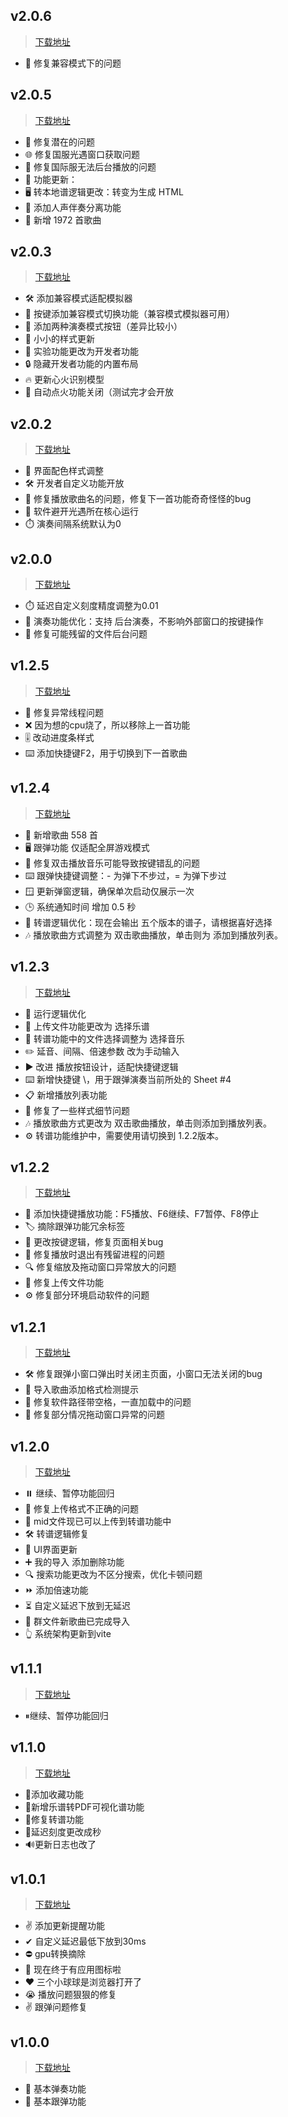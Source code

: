 ## v2.0.6
> [下载地址](https://github.com/windhide/SkyMusicPlay-for-Windows/releases/download/v2.0.6/sky-music_setup-2.0.6.exe)
- 🐛 修复兼容模式下的问题

## v2.0.5
> [下载地址](https://github.com/windhide/SkyMusicPlay-for-Windows/releases/download/v2.0.5/sky-music_setup-2.0.5.exe)
- 🐛 修复潜在的问题
- 🌐 修复国服光遇窗口获取问题
- 🎵 修复国际服无法后台播放的问题
- 🔄 功能更新：
- 🖥️ 转本地谱逻辑更改：转变为生成 HTML
- 🎤 添加人声伴奏分离功能
- 📀 新增 1972 首歌曲

## v2.0.3
> [下载地址](https://github.com/windhide/SkyMusicPlay-for-Windows/releases/download/v2.0.3/sky-music_setup-2.0.3.exe)
- 🛠 添加兼容模式适配模拟器
- 🔄 按键添加兼容模式切换功能（兼容模式模拟器可用）
- 🎵 添加两种演奏模式按钮（差异比较小）
- 🎨 小小的样式更新
- 🧪 实验功能更改为开发者功能
- 🔒 隐藏开发者功能的内置布局
- 🔥 更新心火识别模型
- 🚫 自动点火功能关闭（测试完才会开放

## v2.0.2
> [下载地址](https://github.com/windhide/SkyMusicPlay-for-Windows/releases/download/v2.0.2/sky-music_setup-2.0.2.exe)
- 🎨 界面配色样式调整
- 🛠️ 开发者自定义功能开放
- 🎵 修复播放歌曲名的问题，修复下一首功能奇奇怪怪的bug
- 🚀 软件避开光遇所在核心运行
- ⏱️ 演奏间隔系统默认为0

## v2.0.0
> [下载地址](https://github.com/windhide/SkyMusicPlay-for-Windows/releases/download/v2.0.0/sky-music_setup-2.0.0.exe)
- ⏱️ 延迟自定义刻度精度调整为0.01
- 🎹 演奏功能优化：支持 后台演奏，不影响外部窗口的按键操作
- 🛑 修复可能残留的文件后台问题

## v1.2.5
> [下载地址](https://github.com/windhide/SkyMusicPlay-for-Windows/releases/download/v1.2.5/sky-music.v1.2.5.zip)
- 🔧 修复异常线程问题
- ❌ 因为想的cpu烧了，所以移除上一首功能
- 🎚️ 改动进度条样式
- ⌨️ 添加快捷键F2，用于切换到下一首歌曲

## v1.2.4
> [下载地址](https://github.com/windhide/SkyMusicPlay-for-Windows/releases/download/v1.2.4/sky-music.v1.2.4.zip)
- 🎵 新增歌曲 558 首
- 🖥️ 跟弹功能 仅适配全屏游戏模式
- 🔧 修复双击播放音乐可能导致按键错乱的问题
- ⌨️ 跟弹快捷键调整：- 为弹下不步过，= 为弹下步过
- 🪟 更新弹窗逻辑，确保单次启动仅展示一次
- 🕒 系统通知时间 增加 0.5 秒
- 📝 转谱逻辑优化：现在会输出 五个版本的谱子，请根据喜好选择
- 🎶 播放歌曲方式调整为 双击歌曲播放，单击则为 添加到播放列表。

## v1.2.3
> [下载地址](https://github.com/windhide/SkyMusicPlay-for-Windows/releases/download/v.1.2.3/sky-music.v1.2.3.zip)
- 🔧 运行逻辑优化
- 📂 上传文件功能更改为 选择乐谱
- 🎵 转谱功能中的文件选择调整为 选择音乐
- ✏️ 延音、间隔、倍速参数 改为手动输入
- ▶️ 改进 播放按钮设计，适配快捷键逻辑
- ⌨️ 新增快捷键 \，用于跟弹演奏当前所处的 Sheet #4
- 📋 新增播放列表功能
- 🎨 修复了一些样式细节问题
- 🎶 播放歌曲方式更改为 双击歌曲播放，单击则添加到播放列表。
- ⚙️ 转谱功能维护中，需要使用请切换到 1.2.2版本。

## v1.2.2
> [下载地址](https://github.com/windhide/SkyMusicPlay-for-Windows/releases/download/v1.2.2/sky-music.v1.2.2.zip)
- 🎹 添加快捷键播放功能：F5播放、F6继续、F7暂停、F8停止
- 🏷️ 摘除跟弹功能冗余标签
- 🔄 更改按键逻辑，修复页面相关bug
- 🚫 修复播放时退出有残留进程的问题
- 🔍 修复缩放及拖动窗口异常放大的问题
- 📂 修复上传文件功能
- ⚙️ 修复部分环境启动软件的问题

## v1.2.1
> [下载地址](https://github.com/windhide/SkyMusicPlay-for-Windows/releases/download/v1.2.1/sky-music.v1.2.1.zip)
- 🛠️ 修复跟弹小窗口弹出时关闭主页面，小窗口无法关闭的bug
- 🔔 导入歌曲添加格式检测提示
- 🚀 修复软件路径带空格，一直加载中的问题
- 🔧 修复部分情况拖动窗口异常的问题

## v1.2.0
> [下载地址](https://github.com/windhide/SkyMusicPlay-for-Windows/releases/download/v1.2.0/sky-music.v1.2.0.zip)
- ⏸️ 继续、暂停功能回归
- 🔧 修复上传格式不正确的问题
- 🎵 mid文件现已可以上传到转谱功能中
- 🛠️ 转谱逻辑修复
- 🎨 UI界面更新
- ➕ 我的导入 添加删除功能
- 🔍 搜索功能更改为不区分搜索，优化卡顿问题
- ⏩ 添加倍速功能
- ⏳ 自定义延迟下放到无延迟
- 📂 群文件新歌曲已完成导入
- 👆 系统架构更新到vite


## v1.1.1
> [下载地址](https://github.com/windhide/SkyMusicPlay-for-Windows/releases/download/v1.1.1/sky-music.v1.1.1.zip)
- ⏸继续、暂停功能回归

## v1.1.0
> [下载地址](https://github.com/windhide/SkyMusicPlay-for-Windows/releases/download/v1.1.0/sky-music.v1.1.0.zip)
- 💖添加收藏功能
- 🎷新增乐谱转PDF可视化谱功能
- 🔧修复转谱功能
- 💫延迟刻度更改成秒
- 🔊更新日志也改了

## v1.0.1
> [下载地址](https://github.com/windhide/SkyMusicPlay-for-Windows/releases/download/v1.0.1/sky-music.v1.0.1.zip)
- ✌ 添加更新提醒功能 
- ✔ 自定义延迟最低下放到30ms 
- ⛔ gpu转换摘除 
- 🍉 现在终于有应用图标啦
- ❤ 三个小球球是浏览器打开了
- 😭 播放问题狠狠的修复 
- ✌️ 跟弹问题修复 

## v1.0.0
> [下载地址](https://github.com/windhide/SkyMusicPlay-for-Windows/releases/download/v1.0.0/sky-music.v1.0.0.zip)
- 🎹 基本弹奏功能
- 🎹 基本跟弹功能
